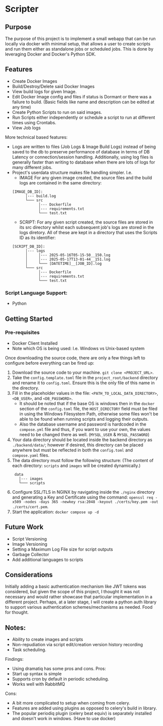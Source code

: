 # Scripter

## Purpose
The purpose of this project is to implement a small webapp that can be run locally via docker with minimal setup, that allows a user to create scripts and run them either as standalone jobs or scheduled jobs. This is done by leveraging Docker and Docker's Python SDK. 

## Features
- Create Docker Images
- Build/Destroy/Delete said Docker Images 
- View build logs for given Image. 
- Edit Docker Image config and files if status is Dormant or there was a failure to build. (Basic fields like name and description can be edited at any time)
- Create Python Scripts to run on said images. 
- Run Scripts either independently or schedule a script to run at different times using Crontabs. 
- View Job logs 


More technical based features: 
- Logs are written to files (Job Logs & Image Build Logs) instead of being saved to the db to preserve performance of database in terms of DB Latency or connection/session handling. Additionally, using log files is generally faster than writing to database when there are lots of logs for many different jobs. 
- Project's userdata structure makes file handling simpler. I.e. 
  - IMAGE For any given image created, the source files and the build logs are contained in the same directory:
  ```text
  [IMAGE_DB_ID]:
        │--- build.log
        └─── src
              │--- Dockerfile
              │--- requirements.txt
              └─── test.txt
  ```
  - SCRIPT: For any given script created, the source files are stored in its src directory whilst each subsequent job's logs are stored in the logs diretory. All of these are kept in a directory that uses the Scripts ID as its identifier:
  ```text
  [SCRIPT_DB_ID]:
        │--- logs
        │     │--- 2025-05-16T05-15-50__150.log
        │     │--- 2025-05-17T13-01-44__151.log
        │     └─── [DATETIME]__[JOB_ID].log
        └─── src
              │--- Dockerfile
              │--- requirements.txt
              └─── test.txt
  ```
### Script Language Support: 
- Python

## Getting Started

### Pre-requisites
- Docker Client Installed
- Note which OS is being used: I.e. Windows vs Unix-based system

Once downloading the source code, there are only a few things left to configure before everything can be fired up: 
1. Download the source code to your machine. `git clone <PROJECT_URL>`.
2. Take the `config.template.toml` file in the `project_root/backend` directory and rename it to `config.toml`. Ensure this is the only file of this name in the directory.
3. Fill in the placeholder values in the file: `<PATH_TO_LOCAL_DATA_DIRECTORY>`, `<DB_USER>`, and `<DB_PASSWORD>`.
    - It should be noted that if the base OS is windows then in the `docker` section of the `config.toml` file, the  `HOST_DIRECTORY` field must be filed in using the Windows Filesystem Path, otherwise some files won't be able to be found when running scripts and logging their outputs.
    - Also the database username and password is hardcoded in the `compose.yml` file and thus, if you want to use your own, the values need to be changed there as well. (`MYSQL_USER` & `MYSQL_PASSWORD`)
4. Your data directory should be located inside the backend directory as `./backend/data/`; however if desired, this directory can be placed anywhere but must be reflected in both the `config.toml` and `compose.yaml` files. 
5. The data directory must follow the following structure: (The content of each directory: `scripts` and `images` will be created dynamically.)
   ```text
    data
      │--- images
      └─── scripts
   ```
6. Configure SSL/TLS in NGINX by navigating inside the `./nginx` directory and generating a Key and Certificate using the command: `openssl req -x509 -nodes -days 365 -newkey rsa:2048 -keyout ./certs/key.pem -out ./certs/cert.pem`.
7. Start the application: `docker compose up -d` 

## Future Work
- Script Versioning
- Image Versioning
- Setting a Maximum Log File size for script outputs
- Garbage Collector
- Add additional languages to scripts


## Considerations

Initially adding a basic authentication mechanism like JWT tokens was considered, but given the scope of this project, I thought it was not necessary and would rather showcase that particular implementation in a different project. Perhaps, at a later stage, I will create a python auth library to support various authentication schemes/mechanisms as needed. Food for thought.


## Notes:

- Ability to create images and scripts
- Non-repudiation via script edit/creation version history recording
- Task scheduling.

Findings:

- Using dramatiq has some pros and cons.
Pros:
- Start up syntax is simple
- Supports cron by default in periodic scheduling.
- Works well with RabbitMQ

Cons:
- A bit more complicated to setup when coming from celery.
- Features are added using plugins as opposed to celery's build in library.
- The popular periodiq plugin (celery beat equiv) is separately installed and doesn't work in windows. (Have to use docker)
